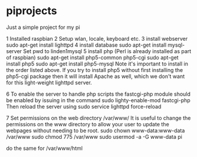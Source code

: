 # piprojects

Just a simple project for my pi

1 Installed raspbian
2 Setup wlan, locale, keyboard etc.
3 install webserver
  sudo apt-get install lighttpd
4 install database
  sudo apt-get install mysql-server
  Set pwd to linden1mysql
5 install php (Perl is already installed as part of raspbian)
  sudo apt-get install php5-common php5-cgi
  sudo apt-get install php5
  sudo apt-get install php5-mysql
    Note it's important to install in the order listed above. If you try to install php5 without first installing the php5-cgi package then it will install Apache as well, which we don't want for this light-weight lighttpd server.

6 To enable the server to handle php scripts the fastcgi-php module should be enabled by issuing in the command
  sudo lighty-enable-mod fastcgi-php
  Then reload the server using
  sudo service lighttpd force-reload
 
7 Set permissions on the web directory /var/www/
  It is useful to change the permissions on the www directory to allow your user to update the webpages without needing to be root.
  sudo chown www-data:www-data /var/www
  sudo chmod 775 /var/www
  sudo usermod -a -G www-data pi

  do the same for /var/www/html
  


